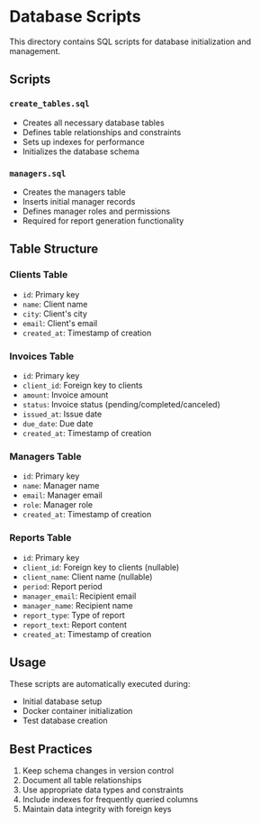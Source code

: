 # Database Scripts

This directory contains SQL scripts for database initialization and management.

## Scripts

### `create_tables.sql`
- Creates all necessary database tables
- Defines table relationships and constraints
- Sets up indexes for performance
- Initializes the database schema

### `managers.sql`
- Creates the managers table
- Inserts initial manager records
- Defines manager roles and permissions
- Required for report generation functionality

## Table Structure

### Clients Table
- `id`: Primary key
- `name`: Client name
- `city`: Client's city
- `email`: Client's email
- `created_at`: Timestamp of creation

### Invoices Table
- `id`: Primary key
- `client_id`: Foreign key to clients
- `amount`: Invoice amount
- `status`: Invoice status (pending/completed/canceled)
- `issued_at`: Issue date
- `due_date`: Due date
- `created_at`: Timestamp of creation

### Managers Table
- `id`: Primary key
- `name`: Manager name
- `email`: Manager email
- `role`: Manager role
- `created_at`: Timestamp of creation

### Reports Table
- `id`: Primary key
- `client_id`: Foreign key to clients (nullable)
- `client_name`: Client name (nullable)
- `period`: Report period
- `manager_email`: Recipient email
- `manager_name`: Recipient name
- `report_type`: Type of report
- `report_text`: Report content
- `created_at`: Timestamp of creation

## Usage

These scripts are automatically executed during:
- Initial database setup
- Docker container initialization
- Test database creation

## Best Practices

1. Keep schema changes in version control
2. Document all table relationships
3. Use appropriate data types and constraints
4. Include indexes for frequently queried columns
5. Maintain data integrity with foreign keys 